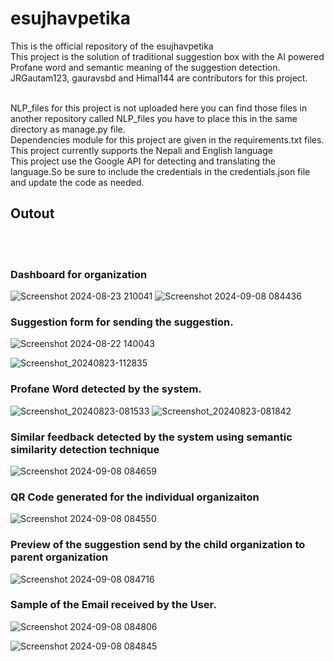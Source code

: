 # esujhavpetika
This is the official repository of the esujhavpetika 
<br>
This project is the solution of traditional suggestion box with the AI powered Profane word and semantic meaning of the suggestion detection.
<br>
 JRGautam123, gauravsbd and Himal144 are  contributors for this project.

 <br>
 NLP_files for this project is not uploaded here you can find those files in another repository called NLP_files you have to place this in the same directory as manage.py file.

 <br>
Dependencies module for this project are given in the requirements.txt files.

<br>
This project currently supports the Nepali and English language
<br>
This project use the Google API for detecting and translating the language.So be sure to include the credentials in the credentials.json file and update the code as needed.


<h2>Outout</h2>
<br>
<br>
<h3>Dashboard for organization</h3>

![Screenshot 2024-08-23 210041](https://github.com/user-attachments/assets/3c7d79f2-aa3d-4af2-a192-61cb4c695a8b)
![Screenshot 2024-09-08 084436](https://github.com/user-attachments/assets/859ba8d0-be24-45d1-8b7a-57fb793facfe)

<h3>Suggestion form for sending the suggestion.</h3>

![Screenshot 2024-08-22 140043](https://github.com/user-attachments/assets/cf823216-dcd8-4a82-8465-726e598ad6c0)

![Screenshot_20240823-112835](https://github.com/user-attachments/assets/5e6a5867-e28f-4a73-ba01-de33bcd9cd22)

<h3>Profane Word detected by the system.</h3>

![Screenshot_20240823-081533](https://github.com/user-attachments/assets/300ac692-fc9d-47de-b0a5-3646507179ad)
![Screenshot_20240823-081842](https://github.com/user-attachments/assets/5bc0d724-5fe6-49a0-a159-692756876bd9)

<h3>Similar feedback detected by the system using semantic similarity detection technique</h3>

![Screenshot 2024-09-08 084659](https://github.com/user-attachments/assets/84c560a8-2dfa-428d-a6a4-c24d8de8607d)

<h3>QR Code generated for the individual organizaiton</h3>

![Screenshot 2024-09-08 084550](https://github.com/user-attachments/assets/da0189d1-6c24-4685-aec7-792bce175d95)

<h3>Preview of the suggestion send by the child organization to parent organization</h3>

![Screenshot 2024-09-08 084716](https://github.com/user-attachments/assets/e837d0d5-922c-4fb2-a5b3-f9f070039fae)

<h3>Sample of the Email received by the User.</h3>

![Screenshot 2024-09-08 084806](https://github.com/user-attachments/assets/8251680d-015f-4a06-b854-288e618d3455)

![Screenshot 2024-09-08 084845](https://github.com/user-attachments/assets/befdc467-ee27-49c1-92bd-6567be2fef59)

